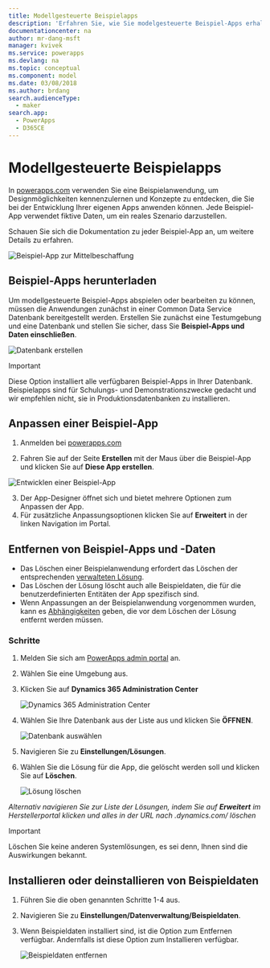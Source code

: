 ```yaml
---
title: Modellgesteuerte Beispielapps
description: 'Erfahren Sie, wie Sie modelgesteuerte Beispiel-Apps erhalten, anpassen und entfernen können.'
documentationcenter: na
author: mr-dang-msft
manager: kvivek
ms.service: powerapps
ms.devlang: na
ms.topic: conceptual
ms.component: model
ms.date: 03/08/2018
ms.author: brdang
search.audienceType:
  - maker
search.app:
  - PowerApps
  - D365CE
---
```


# <a name="model-driven-sample-apps"></a>Modellgesteuerte Beispielapps

In [powerapps.com](https://powerapps.com) verwenden Sie eine Beispielanwendung, um Designmöglichkeiten kennenzulernen und Konzepte zu entdecken, die Sie bei der Entwicklung Ihrer eigenen Apps anwenden können. Jede Beispiel-App verwendet fiktive Daten, um ein reales Szenario darzustellen. 

Schauen Sie sich die Dokumentation zu jeder Beispiel-App an, um weitere Details zu erfahren. 

![Beispiel-App zur Mittelbeschaffung](media/overview-model-driven-samples/fundraiser-app1.png)


## <a name="get-sample-apps"></a>Beispiel-Apps herunterladen

Um modellgesteuerte Beispiel-Apps abspielen oder bearbeiten zu können, müssen die Anwendungen zunächst in einer Common Data Service Datenbank bereitgestellt werden. Erstellen Sie zunächst eine Testumgebung und eine Datenbank und stellen Sie sicher, dass Sie **Beispiel-Apps und Daten einschließen**.

![Datenbank erstellen](media/overview-model-driven-samples/create-database1.png)


> [!IMPORTANT]
> Diese Option installiert alle verfügbaren Beispiel-Apps in Ihrer Datenbank. Beispielapps sind für Schulungs- und Demonstrationszwecke gedacht und wir empfehlen nicht, sie in Produktionsdatenbanken zu installieren. 

## <a name="customize-a-sample-app"></a>Anpassen einer Beispiel-App

1. Anmelden bei [powerapps.com](https://powerapps.com)  

    

2. Fahren Sie auf der Seite **Erstellen** mit der Maus über die Beispiel-App und klicken Sie auf **Diese App erstellen**.

![Entwicklen einer Beispiel-App](media/overview-model-driven-samples/model-driven-create-page-sample.png)

3. Der App-Designer öffnet sich und bietet mehrere Optionen zum Anpassen der App. 
4. Für zusätzliche Anpassungsoptionen klicken Sie auf **Erweitert** in der linken Navigation im Portal.

## <a name="remove-sample-apps-and-data"></a>Entfernen von Beispiel-Apps und -Daten 
- Das Löschen einer Beispielanwendung erfordert das Löschen der entsprechenden  [verwalteten Lösung](https://docs.microsoft.com/dynamics365/customer-engagement/developer/uninstall-delete-solution). 
- Das Löschen der Lösung löscht auch alle Beispieldaten, die für die benutzerdefinierten Entitäten der App spezifisch sind.
- Wenn Anpassungen an der Beispielanwendung vorgenommen wurden, kann es [Abhängigkeiten](https://docs.microsoft.com/dynamics365/customer-engagement/developer/dependency-tracking-solution-components) geben, die vor dem Löschen der Lösung entfernt werden müssen.

### <a name="steps"></a>Schritte
1. Melden Sie sich am [PowerApps admin portal](https://admin.powerapps.com) an.

2. Wählen Sie eine Umgebung aus.

3. Klicken Sie auf **Dynamics 365 Administration Center** 

    ![Dynamics 365 Administration Center](media/overview-model-driven-samples/admin-center.png)

4. Wählen Sie Ihre Datenbank aus der Liste aus und klicken Sie **ÖFFNEN**.

    ![Datenbank auswählen](media/overview-model-driven-samples/select-database.png)

5. Navigieren Sie zu **Einstellungen/Lösungen**.

6. Wählen Sie die Lösung für die App, die gelöscht werden soll und klicken Sie auf **Löschen**.

    ![Lösung löschen](media/overview-model-driven-samples/delete-solution.png)

*Alternativ navigieren Sie zur Liste der Lösungen, indem Sie auf **Erweitert** im Herstellerportal klicken und alles in der URL nach .dynamics.com/ löschen*

> [!IMPORTANT]
> Löschen Sie keine anderen Systemlösungen, es sei denn, Ihnen sind die Auswirkungen bekannt.

## <a name="install-or-uninstall-sample-data"></a>Installieren oder deinstallieren von Beispieldaten
1. Führen Sie die oben genannten Schritte 1-4 aus.
2. Navigieren Sie zu **Einstellungen/Datenverwaltung/Beispieldaten**.
3. Wenn Beispieldaten installiert sind, ist die Option zum Entfernen verfügbar. Andernfalls ist diese Option zum Installieren verfügbar. 

    ![Beispieldaten entfernen](media/overview-model-driven-samples/remove-sample-data.png)




